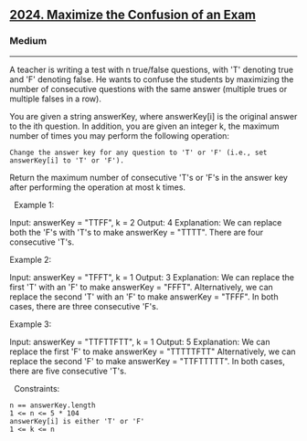 <h2><a href="https://leetcode.com/problems/maximize-the-confusion-of-an-exam/">2024. Maximize the Confusion of an Exam</a></h2><h3>Medium</h3><hr>A teacher is writing a test with n true/false questions, with 'T' denoting true and 'F' denoting false. He wants to confuse the students by maximizing the number of consecutive questions with the same answer (multiple trues or multiple falses in a row).

You are given a string answerKey, where answerKey[i] is the original answer to the ith question. In addition, you are given an integer k, the maximum number of times you may perform the following operation:


	Change the answer key for any question to 'T' or 'F' (i.e., set answerKey[i] to 'T' or 'F').


Return the maximum number of consecutive 'T's or 'F's in the answer key after performing the operation at most k times.

 
Example 1:

Input: answerKey = "TTFF", k = 2
Output: 4
Explanation: We can replace both the 'F's with 'T's to make answerKey = "TTTT".
There are four consecutive 'T's.


Example 2:

Input: answerKey = "TFFT", k = 1
Output: 3
Explanation: We can replace the first 'T' with an 'F' to make answerKey = "FFFT".
Alternatively, we can replace the second 'T' with an 'F' to make answerKey = "TFFF".
In both cases, there are three consecutive 'F's.


Example 3:

Input: answerKey = "TTFTTFTT", k = 1
Output: 5
Explanation: We can replace the first 'F' to make answerKey = "TTTTTFTT"
Alternatively, we can replace the second 'F' to make answerKey = "TTFTTTTT". 
In both cases, there are five consecutive 'T's.


 
Constraints:


	n == answerKey.length
	1 <= n <= 5 * 104
	answerKey[i] is either 'T' or 'F'
	1 <= k <= n

